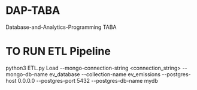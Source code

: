 # DAP-TABA
Database-and-Analytics-Programming TABA

# TO RUN ETL Pipeline
python3 ETL.py Load  --mongo-connection-string <connection_string> --mongo-db-name ev_database --collection-name ev_emissions --postgres-host 0.0.0.0 --postgres-port 5432  --postgres-db-name mydb
